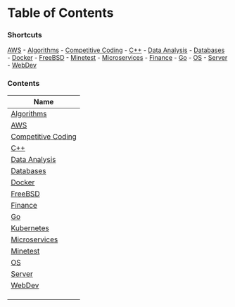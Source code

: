 # Table of Contents

### Shortcuts

[AWS](aws/index.md) - [Algorithms](algo/index.md) - [Competitive Coding](cc/index.md) - [C++](cpp/index.md) - [Data Analysis](dataanalysis/index.md) - [Databases](databases/index.md) - [Docker](docker/index.md) - [FreeBSD](freebsd/index.md) - [Minetest](mt/index.md) - [Microservices](microservices/index.md) - [Finance](fin/index.md) - [Go](go/index.md) - [OS](os/index.md) - [Server](server/index.md) - [WebDev](webdev/index.md)

### Contents

| Name                                    |
| --------------------------------------- |
| [Algorithms](algo/index.md)             |
| [AWS](aws/index.md)                     |
| [Competitive Coding](cc/index.md)       |
| [C++](cpp/index.md)                     |
| [Data Analysis](dataanalysis/index.md)  |
| [Databases](databases/index.md)         |
| [Docker](docker/index.md)               |
| [FreeBSD](freebsd/index.md)             |
| [Finance](fin/index.md)                 |
| [Go](go/index.md)                       |
| [Kubernetes](kubernetes/index.md)       |
| [Microservices](microservices/index.md) |
| [Minetest](mt/index.md)                 |
| [OS](os/index.md)                       |
| [Server](server/index.md)               |
| [WebDev](webdev/index.md)               |
|                                         |
|                                         |
|                                         |

